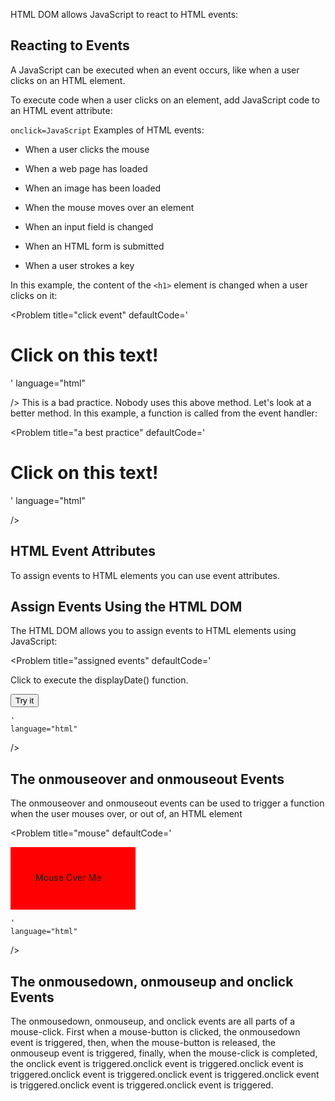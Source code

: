 HTML DOM allows JavaScript to react to HTML events:



## Reacting to Events
A JavaScript can be executed when an event occurs, like when a user clicks on an HTML element.

To execute code when a user clicks on an element, add JavaScript code to an HTML event attribute:

`onclick=JavaScript`
Examples of HTML events:

- When a user clicks the mouse

- When a web page has loaded

- When an image has been loaded

- When the mouse moves over an element

- When an input field is changed

- When an HTML form is submitted

- When a user strokes a key

In this example, the content of the `<h1>` element is changed when a user clicks on it:

<Problem
    title="click event"
    defaultCode='
<!DOCTYPE html>
<html>
<body>

<h1 onclick="this.innerHTML = `Ooops!`">Click on this text!</h1>

</body>
</html>
    '
    language="html"

/> 
This is a bad practice. Nobody uses this above method. Let's look at a better method.
In this example, a function is called from the event handler:

<Problem
    title="a best practice"
    defaultCode='
<!DOCTYPE html>
<html>
<body>

<h1 onclick="changeText(this)">Click on this text!</h1>

<script>
function changeText(id) {
  id.innerHTML = "Ooops!";
}
</script>

</body>
</html>
    '
    language="html"

/> 

## HTML Event Attributes
To assign events to HTML elements you can use event attributes.


## Assign Events Using the HTML DOM
The HTML DOM allows you to assign events to HTML elements using JavaScript:


<Problem
    title="assigned events"
    defaultCode='
<!DOCTYPE html>
<html>
<body>

<p>Click  to execute the displayDate() function.</p>

<button id="myBtn">Try it</button>

<p id="demo"></p>

<script>
document.getElementById(`myBtn`).onclick = displayDate;

function displayDate() {
  document.getElementById(`demo`).innerHTML = Date();
}
</script>

</body>
</html> 

    '
    language="html"

/> 



## The onmouseover and onmouseout Events


The onmouseover and onmouseout events can be used to trigger a function when the user mouses over, or out of, an HTML element



<Problem
    title="mouse"
    defaultCode='
<!DOCTYPE html>
<html>
    <body>
        <p onmouseover="mOver(this)" onmouseout="mOut(this)" style="background-color:red;width:120px;height:20px;padding:40px;">
            Mouse Over Me
        </p>
        <script>
            function mOver(obj) {
                obj.innerHTML = `Thank You`
            }
            function mOut(obj) {
                obj.innerHTML = `Mouse Over Me`
            }
        </script>
    </body>
</html> 

    '
    language="html"

/> 






## The onmousedown, onmouseup and onclick Events


The onmousedown, onmouseup, and onclick events are all parts of a mouse-click. First when a mouse-button is clicked, the onmousedown event is triggered, then, when the mouse-button is released, the onmouseup event is triggered, finally, when the mouse-click is completed, the onclick event is triggered.onclick event is triggered.onclick event is triggered.onclick event is triggered.onclick event is triggered.onclick event is triggered.onclick event is triggered.onclick event is triggered.